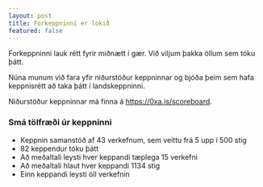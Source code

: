 ```yaml
---
layout: post
title: Forkeppninni er lokið
featured: false
---
```


Forkeppninni lauk rétt fyrir miðnætt í gær. Við viljum þakka öllum sem tóku
þátt.

Núna munum við fara yfir niðurstöður keppninnar og bjóða þeim sem hafa
keppnisrétt að taka þátt í landskeppninni.

Niðurstöður keppninnar má finna á <https://0xa.is/scoreboard>.

<!--more-->

### Smá tölfræði úr keppninni

* Keppnin samanstóð af 43 verkefnum, sem veittu frá 5 upp í 500 stig
* 82 keppendur tóku þátt
* Að meðaltali leysti hver keppandi tæplega 15 verkefni
* Að meðaltali hlaut hver keppandi 1134 stig
* Einn keppandi leysti öll verkefnin
